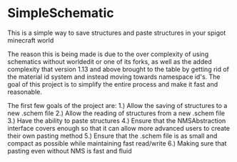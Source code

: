 # SimpleSchematic
This is a simple way to save structures and paste structures in your spigot minecraft world

The reason this is being made is due to the over complexity of using schematics without worldedit
or one of its forks, as well as the added complexity that version 1.13 and above brought to the table
by getting rid of the material id system and instead moving towards namespace id's. The goal of this project is
to simplify the entire process and make it fast and reasonable.

The first few goals of the project are: 
1.) Allow the saving of structures to a new .schem file
2.) Allow the reading of structures from a new .schem file
3.) Have the ability to paste structures
4.) Ensure that the NMSAbstraction interface covers enough so that it can allow more advanced users to create their own pasting method
5.) Ensure that the .schem file is as small and compact as possible while maintaining fast read/write
6.) Making sure that pasting even without NMS is fast and fluid
